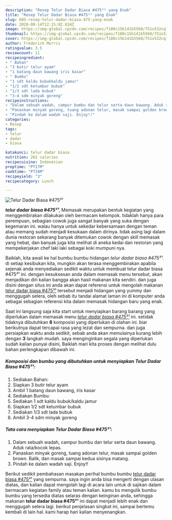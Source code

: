 ```yaml
---
description: "Resep Telur Dadar Biasa #475³¹ yang Enak"
title: "Resep Telur Dadar Biasa #475³¹ yang Enak"
slug: 605-resep-telur-dadar-biasa-475-yang-enak
date: 2020-08-14T12:15:02.634Z
image: https://img-global.cpcdn.com/recipes/f180c15b141b5560/751x532cq70/telur-dadar-biasa-475-foto-resep-utama.jpg
thumbnail: https://img-global.cpcdn.com/recipes/f180c15b141b5560/751x532cq70/telur-dadar-biasa-475-foto-resep-utama.jpg
cover: https://img-global.cpcdn.com/recipes/f180c15b141b5560/751x532cq70/telur-dadar-biasa-475-foto-resep-utama.jpg
author: Frederick Morris
ratingvalue: 3.5
reviewcount: 11
recipeingredient:
- " Bahan"
- "3 butir telur ayam"
- "1 batang daun bawang iris kasar"
- " Bumbu"
- "1 sdt kaldu bubukkaldu jamur"
- "1/2 sdt ketumbar bubuk"
- "1/3 sdt lada bubuk"
- "3-4 sdm minyak goreng"
recipeinstructions:
- "Dalam sebuah wadah, campur bumbu dan telur serta daun bawang. Aduk rata/kocok lepas."
- "Panaskan minyak goreng, tuang adonan telur, masak sampai golden brown. Balik, dan masak sampai kedua sisinya matang."
- "Pindah ke dalam wadah saji. Enjoy!!"
categories:
- Resep
tags:
- telur
- dadar
- biasa

katakunci: telur dadar biasa 
nutrition: 262 calories
recipecuisine: Indonesian
preptime: "PT17M"
cooktime: "PT34M"
recipeyield: "3"
recipecategory: Lunch

---
```



![Telur Dadar Biasa #475³¹](https://img-global.cpcdn.com/recipes/f180c15b141b5560/751x532cq70/telur-dadar-biasa-475-foto-resep-utama.jpg)

<b><i>telur dadar biasa #475³¹</i></b>, Memasak merupakan bentuk kegiatan yang menggembirakan dilakukan oleh bermacam kelompok. tidaklah hanya para perempuan, sebagian cowok juga sangat banyak yang suka dengan kegemaran ini. walau hanya untuk sekedar kebersamaan dengan teman atau memang sudah menjadi kesukaan dalam dirinya. tidak asing lagi dalam dunia restoran sekarang banyak ditemukan cowok dengan skill memasak yang hebat, dan banyak juga kita melihat di aneka kedai dan restoran yang mempekerjakan chef laki laki sebagai koki mumpuni nya.

Baiklah, kita awali ke hal bumbu bumbu hidangan <i>telur dadar biasa #475³¹</i>. di setiap kesibukan kita, mungkin akan terasa menggembirakan apabila sejenak anda menyediakan sedikit waktu untuk membuat telur dadar biasa #475³¹ ini. dengan kesuksesan anda dalam memasak menu tersebut, akan menjadikan diri kalian bangga akan hasil makanan kita sendiri. dan juga disini dengan situs ini anda akan dapat referensi untuk mengolah makanan <u>telur dadar biasa #475³¹</u> tersebut menjadi hidangan yang yummy dan menggugah selera, oleh sebab itu tandai alamat laman ini di komputer anda sebagai sebagian referensi kita dalam memasak hidangan baru yang enak.




Saat ini langsung saja kita start untuk menyiapkan barang barang yang diperlukan dalam memasak menu <u><i>telur dadar biasa #475³¹</i></u> ini. setidak tidaknya dibutuhkan <b>8</b> komposisi yang diperlukan di olahan ini. biar berikutnya dapat tercapai rasa yang lezat dan sempurna. dan juga persiapkan waktu anda sedikit, sebab anda akan memulainya kurang lebih dengan <b>3</b> langkah mudah. saya menginginkan segala yang diperlukan sudah kalian punyai disini, Baiklah mari kita proses dengan melihat dulu bahan perlengkapan dibawah ini.

<!--inarticleads1-->

##### Komposisi dan bumbu yang dibutuhkan untuk menyiapkan Telur Dadar Biasa #475³¹:

1. Sediakan  Bahan:
1. Siapkan 3 butir telur ayam
1. Ambil 1 batang daun bawang, iris kasar
1. Sediakan  Bumbu:
1. Sediakan 1 sdt kaldu bubuk/kaldu jamur
1. Siapkan 1/2 sdt ketumbar bubuk
1. Sediakan 1/3 sdt lada bubuk
1. Ambil 3-4 sdm minyak goreng




<!--inarticleads2-->

##### Tata cara menyiapkan Telur Dadar Biasa #475³¹:

1. Dalam sebuah wadah, campur bumbu dan telur serta daun bawang. Aduk rata/kocok lepas.
1. Panaskan minyak goreng, tuang adonan telur, masak sampai golden brown. Balik, dan masak sampai kedua sisinya matang.
1. Pindah ke dalam wadah saji. Enjoy!!




Berikut sedikit pembahasan masakan perihal bumbu bumbu <u>telur dadar biasa #475³¹</u> yang sempurna. saya ingin anda bisa mengerti dengan ulasan diatas, dan kalian dapat mengolah lagi di acara lain untuk di sajikan dalam bermacam kegiatan family atau teman kalian. kamu bs mengulik bumbu bumbu yang tersedia diatas selaras dengan keinginan anda, sehingga makanan <b>telur dadar biasa #475³¹</b> ini dapat menjadi lebih enak dan menggugah selera lagi. berikut penjelasan singkat ini, sampai bertemu kembali di lain hal. kami harap hari kalian menyenangkan.
